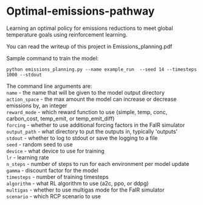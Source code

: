 # Optimal-emissions-pathway
Learning an optimal policy for emissions reductions to meet global temperature goals using reinforcement learning.

You can read the writeup of this project in Emissions_planning.pdf

Sample command to train the model:

`python emissions_planning.py --name example_run  --seed 14 --timesteps 1000 --stdout`

The command line arguments are:  
`name` - the name that will be given to the model output directory  
`action_space` - the max amount the model can increase or decrease emissions by, an integer  
`reward_mode` - which reward function to use (simple, temp, conc, carbon_cost, temp_emit, or temp_emit_diff)  
`forcing` - whether to use additional forcing factors in the FaIR simulator  
`output_path` - what directory to put the outputs in, typically 'outputs'  
`stdout` - whether to log to stdout or save the logging to a file  
`seed` - random seed to use  
`device` - what device to use for training  
`lr` - learning rate  
`n_steps` - number of steps to run for each environment per model update  
`gamma` - discount factor for the model  
`timesteps` - number of training timesteps   
`algorithm` - what RL algorithm to use (a2c, ppo, or ddpg)  
`multigas` - whether to use multigas mode for the FaIR simulator  
`scenario` - which RCP scenario to use  


